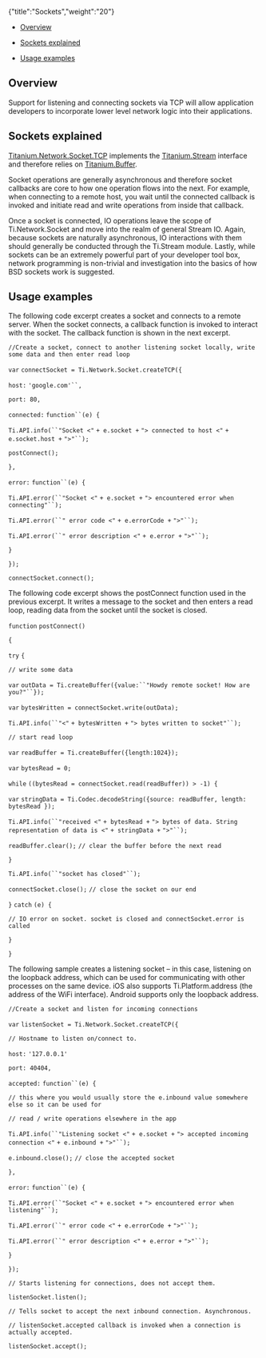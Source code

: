 {"title":"Sockets","weight":"20"}

* [Overview](#Overview)

* [Sockets explained](#Socketsexplained)

* [Usage examples](#Usageexamples)


## Overview

Support for listening and connecting sockets via TCP will allow application developers to incorporate lower level network logic into their applications.

## Sockets explained

[Titanium.Network.Socket.TCP](#!/api/Titanium.Network.Socket.TCP) implements the [Titanium.Stream](#!/api/Titanium.Stream) interface and therefore relies on [Titanium.Buffer](#!/api/Titanium.Buffer).

Socket operations are generally asynchronous and therefore socket callbacks are core to how one operation flows into the next. For example, when connecting to a remote host, you wait until the connected callback is invoked and initiate read and write operations from inside that callback.

Once a socket is connected, IO operations leave the scope of Ti.Network.Socket and move into the realm of general Stream IO. Again, because sockets are naturally asynchronous, IO interactions with them should generally be conducted through the Ti.Stream module. Lastly, while sockets can be an extremely powerful part of your developer tool box, network programming is non-trivial and investigation into the basics of how BSD sockets work is suggested.

## Usage examples

The following code excerpt creates a socket and connects to a remote server. When the socket connects, a callback function is invoked to interact with the socket. The callback function is shown in the next excerpt.

`//Create a socket, connect to another listening socket locally, write some data and then enter read loop`

`var` `connectSocket = Ti.Network.Socket.createTCP({`

`host:` `'google.com'``,`

`port: 80,`

`connected:` `function``(e) {`

`Ti.API.info(``"Socket <"` `+ e.socket +` `"> connected to host <"` `+ e.socket.host +` `">"``);`

`postConnect();`

`},`

`error:` `function``(e) {`

`Ti.API.error(``"Socket <"` `+ e.socket +` `"> encountered error when connecting"``);`

`Ti.API.error(``" error code <"` `+ e.errorCode +` `">"``);`

`Ti.API.error(``" error description <"` `+ e.error +` `">"``);`

`}`

`});`

`connectSocket.connect();`

The following code excerpt shows the postConnect function used in the previous excerpt. It writes a message to the socket and then enters a read loop, reading data from the socket until the socket is closed.

`function` `postConnect()`

`{`

`try` `{`

`// write some data`

`var` `outData = Ti.createBuffer({value:``"Howdy remote socket! How are you?"``});`

`var` `bytesWritten = connectSocket.write(outData);`

`Ti.API.info(``"<"` `+ bytesWritten +` `"> bytes written to socket"``);`

`// start read loop`

`var` `readBuffer = Ti.createBuffer({length:1024});`

`var` `bytesRead = 0;`

`while` `((bytesRead = connectSocket.read(readBuffer)) > -1) {`

`var` `stringData = Ti.Codec.decodeString({source: readBuffer, length: bytesRead });`

`Ti.API.info(``"received <"` `+ bytesRead +` `"> bytes of data. String representation of data is <"` `+ stringData +` `">"``);`

`readBuffer.clear();` `// clear the buffer before the next read`

`}`

`Ti.API.info(``"socket has closed"``);`

`connectSocket.close();` `// close the socket on our end`

`}` `catch` `(e) {`

`// IO error on socket. socket is closed and connectSocket.error is called`

`}`

`}`

The following sample creates a listening socket – in this case, listening on the loopback address, which can be used for communicating with other processes on the same device. iOS also supports Ti.Platform.address (the address of the WiFi interface). Android supports only the loopback address.

`//Create a socket and listen for incoming connections`

`var` `listenSocket = Ti.Network.Socket.createTCP({`

`// Hostname to listen on/connect to.`

`host:` `'127.0.0.1'`

`port: 40404,`

`accepted:` `function``(e) {`

`// this where you would usually store the e.inbound value somewhere else so it can be used for`

`// read / write operations elsewhere in the app`

`Ti.API.info(``"Listening socket <"` `+ e.socket +` `"> accepted incoming connection <"` `+ e.inbound +` `">"``);`

`e.inbound.close();` `// close the accepted socket`

`},`

`error:` `function``(e) {`

`Ti.API.error(``"Socket <"` `+ e.socket +` `"> encountered error when listening"``);`

`Ti.API.error(``" error code <"` `+ e.errorCode +` `">"``);`

`Ti.API.error(``" error description <"` `+ e.error +` `">"``);`

`}`

`});`

`// Starts listening for connections, does not accept them.`

`listenSocket.listen();`

`// Tells socket to accept the next inbound connection. Asynchronous.`

`// listenSocket.accepted callback is invoked when a connection is actually accepted.`

`listenSocket.accept();`

